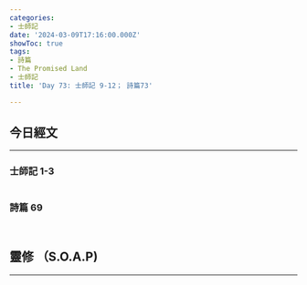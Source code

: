 ```yaml
---
categories:
- 士師記
date: '2024-03-09T17:16:00.000Z'
showToc: true
tags:
- 詩篇
- The Promised Land
- 士師記
title: 'Day 73: 士師記 9-12； 詩篇73'

---
```




## 今日經文

------

### 士師記 1-3


```bash


```

### 詩篇 69

```bash



```

## 靈修 （S.O.A.P)

------



